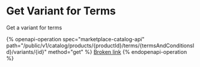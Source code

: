 # Get Variant for Terms

Get a variant for terms

{% openapi-operation spec="marketplace-catalog-api" path="/public/v1/catalog/products/{productId}/terms/{termsAndConditionsId}/variants/{id}" method="get" %}
[Broken link](broken-reference)
{% endopenapi-operation %}
